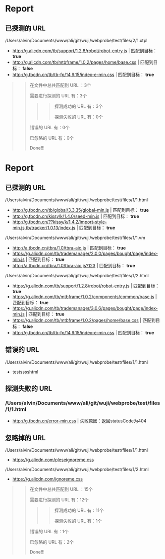 

# Report


## 已探测的 URL


/Users/alvin/Documents/www/ali/git/wuji/webprobe/test/files/2/1.xtpl


 * http://g.alicdn.com/tb/support/1.2.8/robot/robot-entry.js | 匹配到目标： **true**
 * http://g.alicdn.com/tb/mtbframe/1.0.2/pages/home/base.css | 匹配到目标： **false**
 * http://g.tbcdn.cn/tb/tb-fp/14.9.15/index-e-min.css | 匹配到目标： **true**


>> 在文件中总共匹配到 URL ：3个
>> 
>> 需要进行探测的 URL 有：3个
>> 
>>>> 探测成功的 URL 有：3个
>>>> 
>>>> 探测失败的 URL 有：0个
>> 
>> 错误的 URL 有：0个
>> 
>> 已忽略的 URL 有：0个
>> 
>> Done!!!


# Report


## 已探测的 URL


/Users/alvin/Documents/www/ali/git/wuji/webprobe/test/files/1/1.html


 * http://g.tbcdn.cn/tb/global/3.3.35/global-min.js | 匹配到目标： **true**
 * http://g.tbcdn.cn/kissy/k/1.4.0/seed-min.js | 匹配到目标： **true**
 * http://g.tbcdn.cn/??kissy/k/1.4.2/import-style-min.js,tb/tracker/1.0.13/index.js | 匹配到目标： **true**


/Users/alvin/Documents/www/ali/git/wuji/webprobe/test/files/1/1.vm


 * http://a.tbcdn.cn/tbra/1.0/tbra-aio.js | 匹配到目标： **true**
 * https://g.alicdn.com/tb/trademanager/2.0.0/pages/bought/page/index-min.js | 匹配到目标： **true**
 * http://a.tbcdn.cn/tbra/1.0/tbra-aio.js?123 | 匹配到目标： **true**


/Users/alvin/Documents/www/ali/git/wuji/webprobe/test/files/1/2.html


 * https://g.alicdn.com/tb/support/1.2.8/robot/robot-entry.js | 匹配到目标： **true**
 * https://g.alicdn.com/tb/mtbframe/1.0.2/components/common/base.js | 匹配到目标： **true**
 * https://g.alicdn.com/tb/trademanager/3.0.6/pages/bought/page/index-min.js | 匹配到目标： **true**
 * https://g.alicdn.com/tb/mtbframe/1.0.2/pages/home/base.css | 匹配到目标： **false**
 * http://g.tbcdn.cn/tb/tb-fp/14.9.15/index-e-min.css | 匹配到目标： **true**





## 错误的 URL


/Users/alvin/Documents/www/ali/git/wuji/webprobe/test/files/1/1.html


 * testsssshtml





## 探测失败的 URL


### /Users/alvin/Documents/www/ali/git/wuji/webprobe/test/files/1/1.html
 * http://g.tbcdn.cn/error-min.css | 失败原因：返回statusCode为404





## 忽略掉的 URL


/Users/alvin/Documents/www/ali/git/wuji/webprobe/test/files/1/1.html


 * https://g.alicdn.com/pleseignoreme.css


/Users/alvin/Documents/www/ali/git/wuji/webprobe/test/files/1/2.html


 * https://g.alicdn.com/ignoreme.css


>> 在文件中总共匹配到 URL ：15个
>> 
>> 需要进行探测的 URL 有：12个
>> 
>>>> 探测成功的 URL 有：11个
>>>> 
>>>> 探测失败的 URL 有：1个
>> 
>> 错误的 URL 有：1个
>> 
>> 已忽略的 URL 有：2个
>> 
>> Done!!!
